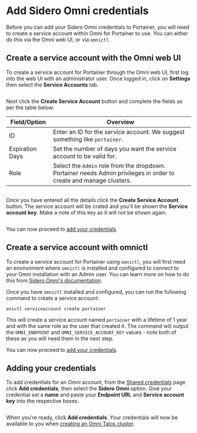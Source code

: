 # Add Sidero Omni credentials

Before you can add your Sidero Omni credentials to Portainer, you will need to create a service account within Omni for Portainer to use. You can either do this via the Omni web UI, or via `omnictl`.

## Create a service account with the Omni web UI

To create a service account for Portainer through the Omni web UI, first log into the web UI with an administrator user. Once logged in, click on **Settings** then select the **Service Accounts** tab.

<figure><img src="../..//assets/2.26-settings-credentials-omni-service-webui-1.png" alt=""><figcaption></figcaption></figure>

Next click the **Create Service Account** button and complete the fields as per the table below:

| Field/Option    | Overview                                                                                                            |
| --------------- | ------------------------------------------------------------------------------------------------------------------- |
| ID              | Enter an ID for the service account. We suggest something like `portainer`.                                         |
| Expiration Days | Set the number of days you want the service account to be valid for.                                                |
| Role            | Select the `Admin` role from the dropdown. Portainer needs Admin privileges in order to create and manage clusters. |



<figure><img src="../..//assets/2.26-settings-credentials-omni-service-webui-2.png" alt=""><figcaption></figcaption></figure>

Once you have entered all the details click the **Create Service Account** button. The service account will be crated and you'll be shown the **Service account key**. Make a note of this key as it will not be shown again.

<figure><img src="../..//assets/2.26-settings-credentials-omni-service-webui-3.png" alt=""><figcaption></figcaption></figure>

You can now proceed to [add your credentials](omni.md#adding-your-credentials).

## Create a service account with omnictl

To create a service account for Portainer using `omnictl`, you will first need an environment where `omnictl` is installed and configured to connect to your Omni installation with an Admin user. You can learn more on how to do this from [Sidero Omni's documentation](https://omni.siderolabs.com/how-to-guides/install-and-configure-omnictl).

Once you have `omnictl` installed and configured, you can run the following command to create a service account:

```
onictl serviceaccount create portainer
```

This will create a service account named `portainer` with a lifetime of 1 year and with the same role as the user that created it. The command will output the `OMNI_ENDPOINT` and `OMNI_SERVICE_ACCOUNT_KEY` values - note both of these as you will need them in the next step.

You can now proceed to [add your credentials](omni.md#adding-your-credentials).

## Adding your credentials

To add credentials for an Omni account, from the [Shared credentials](./) page click **Add credentials**, then select the **Sidero Omni** option. Give your credential set a **name** and paste your **Endpoint URL** and **Service account key** into the respective boxes.

<figure><img src="../..//assets/2.26-settings-credentials-omni-add.png" alt=""><figcaption></figcaption></figure>

When you're ready, click **Add credentials**. Your credentials will now be available to you when [creating an Omni Talos cluster](../../environments/add/kube-create/omni.md).
